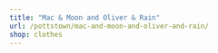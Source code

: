 ```yaml
---
title: "Mac & Moon and Oliver & Rain"
url: /pottstown/mac-and-moon-and-oliver-and-rain/
shop: clothes
---
```


